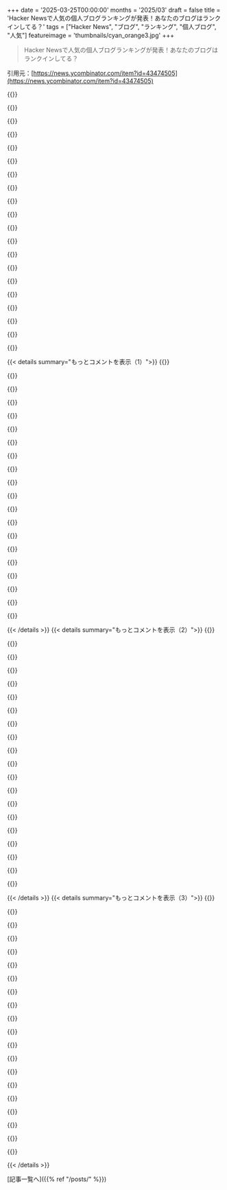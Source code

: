 +++
date = '2025-03-25T00:00:00'
months = '2025/03'
draft = false
title = 'Hacker Newsで人気の個人ブログランキングが発表！あなたのブログはランクインしてる？'
tags = ["Hacker News", "ブログ", "ランキング", "個人ブログ", "人気"]
featureimage = 'thumbnails/cyan_orange3.jpg'
+++

> Hacker Newsで人気の個人ブログランキングが発表！あなたのブログはランクインしてる？

引用元：[https://news.ycombinator.com/item?id=43474505](https://news.ycombinator.com/item?id=43474505)

{{<matomeQuote body="長年、同じ名前の優秀な開発者さんにブログのSEOランキングで負け続けてるんだよね。ただ、開発者とかプログラミングってキーワードを足すと、その人が圧倒的に上。記事の更新頻度も高いし、内容も役立つものが多いから当然だよね。それでこの記事を見て自分のブログを調べたら292位だった。そしたら、すぐ上に同じ名前の人がいたよ。" userName="otras" createdAt="2025-03-26T02:52:39" color="">}}

{{<matomeQuote body="３人の中で、あんたが一番好きだよ。" userName="mtlynch" createdAt="2025-03-26T14:07:52" color="#785bff">}}

{{<matomeQuote body="そりゃ、あんたしかいないんだから当然でしょ。" userName="stavros" createdAt="2025-03-26T19:49:23" color="">}}

{{<matomeQuote body="へー。僕の場合は、スペイン駐在のイギリス大使が上位に来るな（たぶん、gov.uk design systemとかnhs.ukをよく見るからだろうけど）。" userName="jbhoot" createdAt="2025-03-26T05:28:48" color="">}}

{{<matomeQuote body="ありふれた名前だから、検索されても自分にたどり着くのは難しいと思うと、ちょっと安心する。試しに検索してみたけど、少なくともGoogleとかBingの最初の数ページには何も出てこなかった。 professional blogとかは、本名じゃなくてハンドルネームを使うようにしてる。コンテンツが重要であって、誰が書いたかは重要じゃないから。信用は名前じゃなくて情報から生まれるものだし。まあ、名前がxXx_DongMaster6969_xXxとかじゃなければね。:)" userName="registeredcorn" createdAt="2025-03-27T14:36:42" color="#ff5733">}}

{{<matomeQuote body="だから名前をULIDに変えたんだ。" userName="01HNNWZ0MV43FF" createdAt="2025-03-26T05:39:58" color="">}}

{{<matomeQuote body="未来では、名前はゲノムの暗号化ハッシュになって、みんなUnicode Emojiだけで自己表現するようになるんだろうな。" userName="AStonesThrow" createdAt="2025-03-26T17:40:06" color="">}}

{{<matomeQuote body="双子だと脱税とみなされるかも。:P" userName="volemo" createdAt="2025-03-27T06:37:29" color="">}}

{{<matomeQuote body="それ、Wingdingsのスペルミスじゃない？よくあるタイプミスだよね。キーがすぐ隣同士にあるし。" userName="ToDougie" createdAt="2025-03-26T19:35:49" color="">}}

{{<matomeQuote body="法的に？ :D" userName="ZeroTalent" createdAt="2025-03-26T14:38:15" color="">}}

{{<matomeQuote body="やったー" userName="cung" createdAt="2025-03-26T06:57:36" color="">}}

{{<matomeQuote body="作者だよ。Show HNとして何度か投稿したんだけどダメで、興味を持ってもらえて嬉しいな！寝る前に気づいたけど、質問とか提案があれば答えるよ。Metadataを改善したいなら、PR歓迎！→ https://github.com/mtlynch/hn-popularity-contest-data" userName="mtlynch" createdAt="2025-03-26T01:15:16" color="#45d325">}}

{{<matomeQuote body="https://utcc.utoronto.ca/~cks/space/blog/ がよく出てくるね。最近だと https://news.ycombinator.com/item?id=43471177 かな。ドメインのせいで除外されたのかな？" userName="throw0101c" createdAt="2025-03-26T11:14:48" color="">}}

{{<matomeQuote body="ああ、ユニークドメインじゃないブログは手動で修正が必要なんだ。Chris Siebenmann’sのブログは修正したよ。ありがとう！" userName="mtlynch" createdAt="2025-03-26T12:47:30" color="#45d325">}}

{{<matomeQuote body="~ が付いてるやつは、ホームフォルダとしてユニークブログ扱いにする価値あるかな？" userName="basch" createdAt="2025-03-26T20:10:09" color="">}}

{{<matomeQuote body="それいいね。実装してみたよ。大して変わらないけど、大学関連のブログで特別扱いが減るかな。" userName="mtlynch" createdAt="2025-03-26T22:00:37" color="#38d3d3">}}

{{<matomeQuote body="はは、今朝あなたのブログを読んでて<br>＞「まだ2枚カードが残ってる。<br>＞1つはHacker Newsのトップページに載ること。難しいけど、俺は専門家のはず」<br>って書いてあったのを見たところだった。おめでとう！" userName="ativzzz" createdAt="2025-03-26T14:26:01" color="#ff33a1">}}

{{<matomeQuote body="もっと簡単だと思ってた！自信があった投稿[0, 1]と、まあまあいけるかな？と思った投稿[2, 3]があったんだけど、全部ダメだった。誰かが投稿してくれてラッキーだったよ。<br>[0] https://news.ycombinator.com/item?id=43435961<br>[1] https://news.ycombinator.com/item?id=43345866<br>[2] https://news.ycombinator.com/item?id=43301897<br>[3] https://news.ycombinator.com/item?id=43412220" userName="mtlynch" createdAt="2025-03-26T14:39:09" color="">}}

{{<matomeQuote body="20ポイントっていうカットオフはどうやって決めたの？他の値も試した？" userName="mischa_u" createdAt="2025-03-26T16:03:46" color="">}}

{{<matomeQuote body="なんとなくだけど、HNで再投稿が許可されないのが20ポイント以上なんだよね。今もそうかわからないけど、数年前にそう聞いた。あと、主観的にも、記事がちょっとだけトップページに表示されてすぐ消えるんじゃなくて、ちゃんと意味のある時間表示されるのが20ポイントくらいかな。" userName="mtlynch" createdAt="2025-03-26T16:30:31" color="#38d3d3">}}

{{< details summary="もっとコメントを表示（1）">}}
{{<matomeQuote body="ありがとね！Pull request送っといたよー" userName="jppope" createdAt="2025-03-26T04:29:43" color="">}}

{{<matomeQuote body="Ken Shirriffのブログがトップ5000に入ってないってマジ？ブログじゃないってこと？<br>どうやら意図的に除外されてるみたいだね。" userName="omoikane" createdAt="2025-03-25T22:55:32" color="#38d3d3">}}

{{<matomeQuote body="マジか、除外されてるの初めて知った。教えてくれてありがとねー。<br>理由を考えてみた：1．ミス 2．俺に恨みを持ってるやつがいる 3．未来人が俺を止めようとしてる 4．俺のブログがFDIVバグを引き起こした" userName="kens" createdAt="2025-03-25T23:22:53" color="">}}

{{<matomeQuote body="除外リスト、なんか変なの多くない？blog.plover.comとかMark Jason Dominusのブログじゃん。ちなみに彼、仕事探してるらしいよ。<br>あと、dtrace.orgも除外されてるけど、複数のブログがあるのに。" userName="raphlinus" createdAt="2025-03-25T23:37:00" color="#38d3d3">}}

{{<matomeQuote body="＞blog.plover.comはMark Jason Dominusのブログで彼は仕事を探している”<br>あー、ミスった。直したよ。<br>https://github.com/mtlynch/hn-popularity-contest-data/pull/2...<br>＞dtrace.orgが除外されてるけど、複数のブログがあるのに。”<br>著者ごとにURLが違うのに気づかなかったから、追加して新しいサブドメインURLに正規化したよ。" userName="mtlynch" createdAt="2025-03-26T00:59:29" color="#ff33a1">}}

{{<matomeQuote body="陰謀論とか、人食い人種だって噂されてるから除外したとか言ってくれた方が面白かったのに。<br>修正ありがとね。" userName="mjd" createdAt="2025-03-26T15:26:01" color="">}}

{{<matomeQuote body="マジ感謝！昨夜チェックして、ブログがないからマジで悲しかったんだ。<br>今朝はめっちゃハッピー！ありがとね！" userName="mjd" createdAt="2025-03-26T15:24:24" color="#45d325">}}

{{<matomeQuote body="3a．実は、今回の件を分析すると、過去から来たタイムトラベラーがあなたを止めようとしてるんだよ。" userName="eichin" createdAt="2025-03-26T00:54:01" color="">}}

{{<matomeQuote body="3b．SERNがお前らに文句あるんじゃない？" userName="TeMPOraL" createdAt="2025-03-26T08:35:32" color="">}}

{{<matomeQuote body="5．ステガノグラフィー的なサブリミナルメッセージかもね：Ｐ" userName="winwang" createdAt="2025-03-25T23:32:43" color="">}}

{{<matomeQuote body="作者だよー。<br>これはミスだった。<br>たぶん、ドメインのリストを見てて、”righto.com”があまりにも価値のあるドメイン名だから、個人ブログじゃないと思って確認せずに除外しちゃったんだよね。ごめん！<br>Kenは今、歴代8位だよ。" userName="mtlynch" createdAt="2025-03-26T00:09:02" color="#38d3d3">}}

{{<matomeQuote body="ありがとー！文句言うつもりじゃないけど、名前のスペル間違ってるよー (^_^;)" userName="kens" createdAt="2025-03-26T00:15:06" color="">}}

{{<matomeQuote body="やっちゃった！直したよ。<br>https://github.com/mtlynch/hn-popularity-contest-data/pull/2...<br>ほんとごめん！" userName="mtlynch" createdAt="2025-03-26T00:29:39" color="">}}

{{<matomeQuote body="dynomight.netが「実存的 Angst（不安）」っていうユニークなカテゴリでトップブログの中で目立ってるのが良いよね。しかも匿名/ペンネームの作者だし。めっちゃファン。<br>自分のサイトが過去5年間でトップ5000に入ってるのもびっくり！Hacker Newsって大きいけど、毎日名前を見かけるような居心地の良いコミュニティでもあるよね。" userName="bobbiechen" createdAt="2025-03-25T20:49:00" color="#ff5c5c">}}

{{<matomeQuote body="あのさ、自分のブログincoherency.co.ukが207位になってるんだけど、作者がDavid Givenになってる。<br>自分のブログがJames StanleyじゃなくてDavid Givenが書いてると思ってるのか、David Givenのブログがcowlark.comじゃなくてincoherency.co.ukだと思ってるのか、どっちが間違いかわからない！" userName="jstanley" createdAt="2025-03-26T13:25:36" color="#38d3d3">}}

{{<matomeQuote body="作者だよ。教えてくれてありがとね。直したよ：<br>https://github.com/mtlynch/hn-popularity-contest-data/pull/3..." userName="mtlynch" createdAt="2025-03-26T13:37:43" color="">}}

{{<matomeQuote body="HNのブログをシャッフルしたリストをここで管理してるよ：<br>[1] https://blogs.hn<br>自分のサイトを追加したり、修正したりしてね :)<br>[2] https://github.com/surprisetalk/blogs.hn" userName="surprisetalk" createdAt="2025-03-26T02:19:18" color="#ff5733">}}

{{<matomeQuote body="マジか、511位のトップブログだ :O 作者もいないし、自己紹介もタグもないけど。悲しい。<br>HackerNewsは成長するのに最高の場所だったよ。大学時代に21歳くらいで投稿し始めたんだよね。今37歳だけど、まだここにいる。<br>Hacker Newsのおかげでスロベニアからサンフランシスコに来れたんだ。最高の旅だよ。一部はフロントページにも載ったし <3" userName="Swizec" createdAt="2025-03-25T22:48:49" color="#785bff">}}

{{<matomeQuote body="直したよ！<br>https://github.com/mtlynch/hn-popularity-contest-data/pull/2...<br>あなたの伝記作家より : )" userName="mtlynch" createdAt="2025-03-26T01:04:47" color="">}}

{{<matomeQuote body="Slate Star CodexとAstral Codex Tenはたぶん組み合わせるべき。<br>あと、ACXの作者が「Scott Alexander」（長年のペンネーム）になってるのに、SSCが「anonymous」になってるのも変だよ。SSCの時代からScott Alexanderって名前を使ってたのに。" userName="throwawayk7h" createdAt="2025-03-26T00:37:52" color="#ff33a1">}}


{{< /details >}}
{{< details summary="もっとコメントを表示（2）">}}
{{<matomeQuote body="なるほどねー、確かにそうかも。作者が匿名性を意図してるっぽいから、そこは尊重したかったんだよね。ドメイン変えたのも、匿名じゃなくなったからみたいだし。でも、もう公になってるから、気にしすぎかなーって。たしかに、ただの”Anonymous”じゃなくて、ペンネームで書いた方がわかりやすいよね。修正しといたよ！<br>https://github.com/mtlynch/hn-popularity-contest-data/pull/2…" userName="mtlynch" createdAt="2025-03-26T00:50:23" color="">}}

{{<matomeQuote body="面白いウェブサイトだね。受動態と能動態の章を読んでみたんだけど、今までよくわからなかったことがスッキリしたよ。うちのマネージャー、自分の手柄の時は能動態で、ミスった時は受動態を使うんだよね。ナイスなテクニックだわ。" userName="account-5" createdAt="2025-03-26T04:57:18" color="#ff5c5c">}}

{{<matomeQuote body="炎上対策（っていうか、会社での呼び方は別だけど）する時は、受動態の方が楽だよね、たしかに。" userName="exac" createdAt="2025-03-26T05:00:22" color="">}}

{{<matomeQuote body="こういうリスト見ると、自分のブログを探しちゃうんだよねー。案の定、トップ5000には入ってなかったけど。" userName="AndrewStephens" createdAt="2025-03-25T19:50:02" color="">}}

{{<matomeQuote body="まあ、慰めになるかわかんないけど、トップ4900の方がトップ100より価値があるって考え方もできるよ。だって、みんなPaul Grahamのことは知ってるじゃん？KrebsとかSchneierもそう。こういうロングテール分布だと、上位は当たり前すぎて、下位はノイズかもしれないけど、中間層こそ価値があるんだよね。まだ知らないけど、知りたいブログがあるはず。<br>検索エンジンのランキングで、Karen Spärck JonesがIDFを発見するまで時間がかかったようにね。だから、OPにお願い。リストの続き（101-100000位）を公開して！" userName="jll29" createdAt="2025-03-25T20:54:13" color="#38d3d3">}}

{{<matomeQuote body="それ、マジで同意。あと、Simon Willisonみたいな、あからさまな自己プロモーターもいるよね。それはそれで良いんだけど、そうじゃない人の方がすごいと思う。" userName="infecto" createdAt="2025-03-26T12:07:10" color="">}}

{{<matomeQuote body="画面の一番下に、表示件数を選べるプルダウンがあるよ。最大5000件まで表示できる。" userName="lisper" createdAt="2025-03-26T01:51:50" color="">}}

{{<matomeQuote body="FYI、2023年5月のHNの過去ログ調査によると、horse.sheepは全然出てこないね。上位30記事しか見てないけど。一番盛り上がったのは2022-12-19みたいで、88ポイント/32コメントで、3ページ目の73位だったよ。<br>＞<br>＞https://news.ycombinator.com/front?day=2022-12-19&p=3<br>＞" userName="dredmorbius" createdAt="2025-03-26T07:32:59" color="#ff5733">}}

{{<matomeQuote body="とりあえずクリックして、ブックマークしといたよ！" userName="soupfordummies" createdAt="2025-03-25T20:09:53" color="">}}

{{<matomeQuote body="トップ75だって！マジかよ。こんなすごい人たちの中に自分のブログが入るなんて、マジで頑張ってよかった。" userName="marginalia_nu" createdAt="2025-03-25T22:07:51" color="#38d3d3">}}

{{<matomeQuote body="もし2021年7月から現在までに絞ったら、なんと16位だよ！<br>https://refactoringenglish.com/tools/hn-popularity/?end=2025…" userName="mtlynch" createdAt="2025-03-26T00:34:28" color="#45d325">}}

{{<matomeQuote body="あなたのブログ見つけた！フォーマットもコンテンツもマジで最高！検索エンジンも試してみるしかないな。" userName="rpigab" createdAt="2025-03-26T08:18:17" color="#ff5733">}}

{{<matomeQuote body="うっひょー、265位だ！FortressOfDoors.com<br>でも名前はLars Doucetで、Keith Burgunじゃないんだよね(KeithBurgen.net)。<br>掲載してくれてマジ感謝！" userName="larsiusprime" createdAt="2025-03-25T23:42:18" color="#38d3d3">}}

{{<matomeQuote body="ごめん！修正したよ！<br>https://github.com/mtlynch/hn-popularity-contest-data/pull/1…" userName="mtlynch" createdAt="2025-03-26T00:12:28" color="#45d325">}}

{{<matomeQuote body="全然大丈夫だよ、ありがとねー。" userName="larsiusprime" createdAt="2025-03-26T00:13:23" color="#ff5733">}}

{{<matomeQuote body="一番人気のブログって、オーナーのブログなの？マジかよ、Xかよ…笑" userName="pprunty" createdAt="2025-03-25T22:15:15" color="">}}

{{<matomeQuote body="single-author ruleに違反してるブログ(marginalrevolution、ribbonfarm)を見つけるために色々日付をいじったんだけど、含めた方が良いかもね。ほとんどが高スコアのブログはセルフホストみたいだけど、このデータセットはブログホストの強さを予測するのに役立つかな？BloggerとかGhostとかMediumでホストされてるブログもいくつかあったよ。" userName="OgsyedIE" createdAt="2025-03-25T22:33:30" color="">}}

{{<matomeQuote body="自分のブログが歴代76位だって。でも作者情報もbioも半分間違ってるんだけど…<br>過去12ヶ月だと21位。" userName="lapcat" createdAt="2025-03-25T20:44:31" color="#ff5733">}}

{{<matomeQuote body="ごめん！修正したよ！<br>https://github.com/mtlynch/hn-popularity-contest-data/pull/1…" userName="mtlynch" createdAt="2025-03-26T00:19:21" color="#45d325">}}

{{<matomeQuote body="オリジナルなセキュリティ研究をたくさんやってるんじゃないの？[0,1,2]<br>希望する肩書きがあれば教えてね。ブログの内容と人気記事を参考にしただけなんだ。<br>[0] <a href=”https://lapcatsoftware.com/articles/disclosure2.html”>https://lapcatsoftware.com/articles/disclosure2.html</a><br>[1] <a href=”https://lapcatsoftware.com/articles/disclosure.html”>https://lapcatsoftware.com/articles/disclosure.html</a><br>[2] <a href=”https://lapcatsoftware.com/articles/2023/7/1.html”>https://lapcatsoftware.com/articles/2023/7/1.html</a>" userName="mtlynch" createdAt="2025-03-26T14:13:19" color="">}}


{{< /details >}}
{{< details summary="もっとコメントを表示（3）">}}
{{<matomeQuote body="アップデート完了！<br><a href=”https://github.com/mtlynch/hn-popularity-contest-data/pull/4”>https://github.com/mtlynch/hn-popularity-contest-data/pull/4</a>…<br>個人的にはセキュリティ研究者だと思ってるけどね 😉<br>いつも記事とセキュリティに関する発見をありがとう！" userName="mtlynch" createdAt="2025-03-26T15:35:36" color="">}}

{{<matomeQuote body="こういうののplanetみたいなRSSフィードがあったら最高じゃない？" userName="tathagatadg" createdAt="2025-03-25T23:03:22" color="">}}

{{<matomeQuote body="自分の考えやプロジェクトを記録するために匿名ブログを始めようと思ってるんだ。FacebookやInstagramの壁の中に隠すんじゃなくて、インターネット上で公開して検索できるようにしたい。長く使えるブログサービスって何かないかな？自分でドメインを管理したくないんだよね。BloggerとかBlogspotってまだあるのかな？今後も存続するのかな？" userName="Mistletoe" createdAt="2025-03-25T22:21:52" color="#ff5c5c">}}

{{<matomeQuote body="Bearblogは勢いがあって、匿名ユーザーも多いし、熱心なメンテナーがいるよ：<br><a href=”https://herman.bearblog.dev/manifesto/”>https://herman.bearblog.dev/manifesto/</a><br>もちろんGitHubの方が長持ちするだろうし、自分でホスティング/デプロイするのが一番確実かな。" userName="wonger_" createdAt="2025-03-25T23:19:37" color="">}}

{{<matomeQuote body="自分でホストするのが一番だよ。最近はstatic site generatorを使うのがすごく簡単だし、ホスティングも無料か5ドル以下でできるプラットフォームがたくさんあるし。" userName="jppope" createdAt="2025-03-26T00:43:36" color="#ff5733">}}

{{<matomeQuote body="github pagesはどう？foobar.github.ioのドメインが無料で手に入るし、自分のドメインにリンクすることもできるよ。" userName="akomtu" createdAt="2025-03-25T22:26:53" color="#785bff">}}

{{<matomeQuote body="自分のブログが#142と#274になってる！やったー！（以前は大学のドメインを使ってた。）<br>合計スコアは歴代71位、2019年から書き始めた場合31位だって。マジクール。" userName="azhenley" createdAt="2025-03-25T20:40:59" color="">}}

{{<matomeQuote body="あー、ブログ引っ越してたの知らなかったわ。マージしといたから、これで歴代74位だよ。" userName="mtlynch" createdAt="2025-03-26T12:56:07" color="#785bff">}}

{{<matomeQuote body="この「bio」ってどこから引っ張ってきたんだろ？オレのやつ「Developer and writer」って書いてあるけど、まあ、そうなんだけど、自分が書くとしたら絶対違うこと書くわ。" userName="Retr0id" createdAt="2025-03-25T20:35:05" color="">}}

{{<matomeQuote body="LLMが注釈付けてるんじゃない？じゃないとこんな地味な作業やってられないでしょ。作者を責めるつもりはないけど、たまに変な要約が出てくるってことだね。<br>編集：やっぱり、「methodology」ページに書いてあったわ。" userName="serviceberry" createdAt="2025-03-25T21:56:04" color="#785bff">}}

{{<matomeQuote body="＞地味な作業なんてやりたくないってんなら<br>だったら載せなきゃいいじゃん。不正確なLLMのハルシネーションよりは、情報がない方がマシ。" userName="KomoD" createdAt="2025-03-26T09:22:20" color="">}}

{{<matomeQuote body="作者です。<br>95%は正確だから、完全に間違ってるわけじゃないよ。正しい情報の方が、間違ってる情報より価値があると思うんだ。手動でレビューして修正もしてるけど、ただの面白いツールに5000個も8単語の紹介文を書くのは現実的じゃない。" userName="mtlynch" createdAt="2025-03-26T13:16:36" color="#38d3d3">}}

{{<matomeQuote body="完全に間違ってると言ってるのは、全部のエントリーじゃなくて、個別のエントリーのことね。" userName="KomoD" createdAt="2025-03-27T14:02:57" color="">}}

{{<matomeQuote body="最初は手書きで書いてたんだけど、各作者のブログを読んで要約とトピックリストを作るのに時間がかかりすぎたから、LLMを使って、その後スポットチェックしたんだ。<br>今、あなたの分を更新したけど、もし何か違うものがよければ教えて。<br>https://github.com/mtlynch/hn-popularity-contest-data/pull/2..." userName="mtlynch" createdAt="2025-03-26T00:24:52" color="#45d325">}}

{{<matomeQuote body="何人かの政治家がリスト入りしてるのが面白いね。しかも3人とも海賊党みたい。<br>でも、この中の1つのエントリーは更新する必要があると思う。これ見て：<br>https://en.wikipedia.org/wiki/Felix_Reda" userName="marc_abonce" createdAt="2025-03-26T04:38:12" color="#785bff">}}

{{<matomeQuote body="後世のためにスナップショット：<br>https://web.archive.org/web/20250326005255/https://refactori..." userName="jcrben" createdAt="2025-03-26T01:01:29" color="">}}

{{<matomeQuote body="https://lcamtuf.substack.com/<br>とか<br>https://lcamtuf.coredump.cx/<br>が入ってないなんてありえない。" userName="TheWoodsy" createdAt="2025-03-26T06:12:03" color="">}}

{{<matomeQuote body="2023年5月のフロントページ調査だと、lcamtuf.blogspot.comが954位、lcamtuf.substack.comが3028位だってさ。ブログ全体だとそれぞれ295位と521位。<br>ちなみに、俺のデータセットには52,642サイトあって、そのうち16,185サイトが”programming”とか”blog”とかに分類されてる。全部で61種類に分類してて、HNで18回以上フロントページに載ったサイトが対象。" userName="dredmorbius" createdAt="2025-03-26T07:24:01" color="">}}

{{<matomeQuote body="その人はそうだけど、トップ100には入ってないんだよね。複数のブログに記事を分けてるから。ドメインが変わるだけならスコアを合算するけど、違うドメインで違う内容を書いてる場合は別扱いにしてる。Michał Zalewskiが一番このルールで損してると思う。" userName="mtlynch" createdAt="2025-03-26T11:10:21" color="#45d325">}}

{{<matomeQuote body="えー、Gwernもっと上位かと思ってた。トップ10、いやトップ3くらいに。意外。" userName="axegon_" createdAt="2025-03-26T11:41:48" color="">}}


{{< /details >}}


[記事一覧へ]({{% ref "/posts/" %}})
